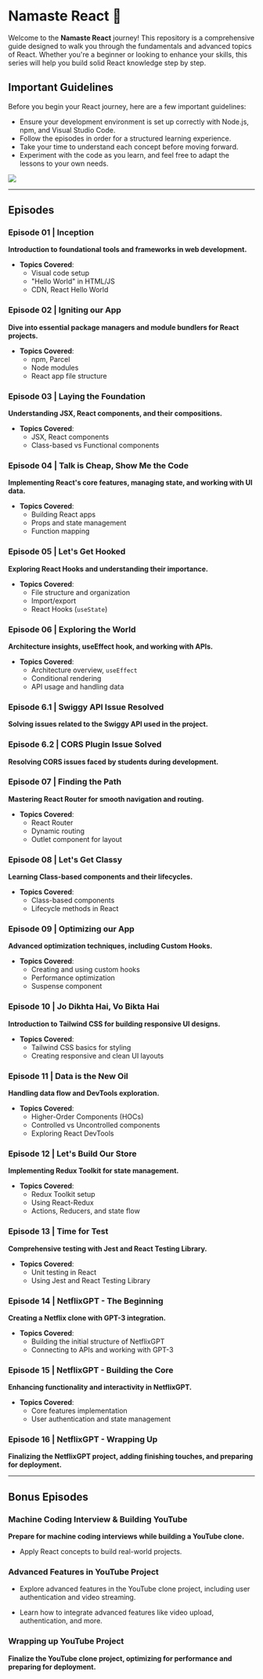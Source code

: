 # Namaste React 🚀

Welcome to the **Namaste React** journey! This repository is a comprehensive guide designed to walk you through the fundamentals and advanced topics of React. Whether you're a beginner or looking to enhance your skills, this series will help you build solid React knowledge step by step.

## Important Guidelines

Before you begin your React journey, here are a few important guidelines:

- Ensure your development environment is set up correctly with Node.js, npm, and Visual Studio Code.
- Follow the episodes in order for a structured learning experience.
- Take your time to understand each concept before moving forward.
- Experiment with the code as you learn, and feel free to adapt the lessons to your own needs.

<img src="https://media.licdn.com/dms/image/v2/D4D22AQFSx8E0RBNayw/feedshare-shrink_800/feedshare-shrink_800/0/1670766947261?e=2147483647&v=beta&t=ZVSFlfcx8jraBA-iyxOc5SlJH43CPExa_EraZTU5RPE">

---

## Episodes

### Episode 01 | Inception

**Introduction to foundational tools and frameworks in web development.**

- **Topics Covered**:
  - Visual code setup
  - "Hello World" in HTML/JS
  - CDN, React Hello World

### Episode 02 | Igniting our App

**Dive into essential package managers and module bundlers for React projects.**

- **Topics Covered**:
  - npm, Parcel
  - Node modules
  - React app file structure

### Episode 03 | Laying the Foundation

**Understanding JSX, React components, and their compositions.**

- **Topics Covered**:
  - JSX, React components
  - Class-based vs Functional components

### Episode 04 | Talk is Cheap, Show Me the Code

**Implementing React's core features, managing state, and working with UI data.**

- **Topics Covered**:
  - Building React apps
  - Props and state management
  - Function mapping

### Episode 05 | Let's Get Hooked

**Exploring React Hooks and understanding their importance.**

- **Topics Covered**:
  - File structure and organization
  - Import/export
  - React Hooks (`useState`)

### Episode 06 | Exploring the World

**Architecture insights, useEffect hook, and working with APIs.**

- **Topics Covered**:
  - Architecture overview, `useEffect`
  - Conditional rendering
  - API usage and handling data

### Episode 6.1 | Swiggy API Issue Resolved

**Solving issues related to the Swiggy API used in the project.**

### Episode 6.2 | CORS Plugin Issue Solved

**Resolving CORS issues faced by students during development.**

### Episode 07 | Finding the Path

**Mastering React Router for smooth navigation and routing.**

- **Topics Covered**:
  - React Router
  - Dynamic routing
  - Outlet component for layout

### Episode 08 | Let's Get Classy

**Learning Class-based components and their lifecycles.**

- **Topics Covered**:
  - Class-based components
  - Lifecycle methods in React

### Episode 09 | Optimizing our App

**Advanced optimization techniques, including Custom Hooks.**

- **Topics Covered**:
  - Creating and using custom hooks
  - Performance optimization
  - Suspense component

### Episode 10 | Jo Dikhta Hai, Vo Bikta Hai

**Introduction to Tailwind CSS for building responsive UI designs.**

- **Topics Covered**:
  - Tailwind CSS basics for styling
  - Creating responsive and clean UI layouts

### Episode 11 | Data is the New Oil

**Handling data flow and DevTools exploration.**

- **Topics Covered**:
  - Higher-Order Components (HOCs)
  - Controlled vs Uncontrolled components
  - Exploring React DevTools

### Episode 12 | Let's Build Our Store

**Implementing Redux Toolkit for state management.**

- **Topics Covered**:
  - Redux Toolkit setup
  - Using React-Redux
  - Actions, Reducers, and state flow

### Episode 13 | Time for Test

**Comprehensive testing with Jest and React Testing Library.**

- **Topics Covered**:
  - Unit testing in React
  - Using Jest and React Testing Library

### Episode 14 | NetflixGPT - The Beginning

**Creating a Netflix clone with GPT-3 integration.**

- **Topics Covered**:
  - Building the initial structure of NetflixGPT
  - Connecting to APIs and working with GPT-3

### Episode 15 | NetflixGPT - Building the Core

**Enhancing functionality and interactivity in NetflixGPT.**

- **Topics Covered**:
  - Core features implementation
  - User authentication and state management

### Episode 16 | NetflixGPT - Wrapping Up

**Finalizing the NetflixGPT project, adding finishing touches, and preparing for deployment.**

---

## Bonus Episodes

### Machine Coding Interview & Building YouTube

**Prepare for machine coding interviews while building a YouTube clone.**

- Apply React concepts to build real-world projects.

### Advanced Features in YouTube Project

- Explore advanced features in the YouTube clone project, including user authentication and video streaming.

- Learn how to integrate advanced features like video upload, authentication, and more.

### Wrapping up YouTube Project

**Finalize the YouTube clone project, optimizing for performance and preparing for deployment.**
